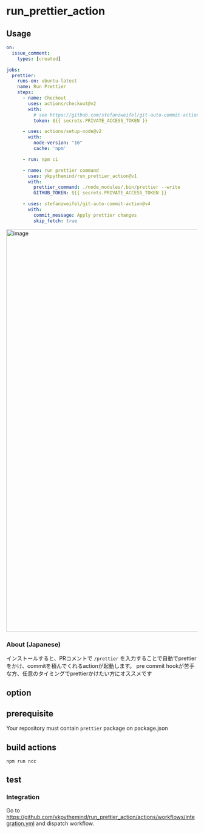 # run_prettier_action

## Usage

```yaml
on:
  issue_comment:
    types: [created]

jobs:
  prettier:
    runs-on: ubuntu-latest
    name: Run Prettier
    steps:
      - name: Checkout
        uses: actions/checkout@v2
        with:
          # see https://github.com/stefanzweifel/git-auto-commit-action#commits-of-this-action-do-not-trigger-new-workflow-runs
          token: ${{ secrets.PRIVATE_ACCESS_TOKEN }}

      - uses: actions/setup-node@v2
        with:
          node-version: "16"
          cache: 'npm'

      - run: npm ci

      - name: run prettier command
        uses: ykpythemind/run_prettier_action@v1
        with:
          prettier_command: ./node_modules/.bin/prettier --write
          GITHUB_TOKEN: ${{ secrets.PRIVATE_ACCESS_TOKEN }}

      - uses: stefanzweifel/git-auto-commit-action@v4
        with:
          commit_message: Apply prettier changes
          skip_fetch: true
```

<img width="1061" alt="image" src="https://user-images.githubusercontent.com/22209702/115342382-25e0bc00-a1e5-11eb-8683-e8b5662a8c41.png">


### About (Japanese)

インストールすると、PRコメントで `/prettier` を入力することで自動でprettierをかけ、commitを積んでくれるactionが起動します。
pre commit hookが苦手な方、任意のタイミングでprettierかけたい方にオススメです

## option

## prerequisite

Your repository must contain `prettier` package on package.json

## build actions

```
npm run ncc
```


## test

### Integration

Go to https://github.com/ykpythemind/run_prettier_action/actions/workflows/integration.yml and dispatch workflow.
